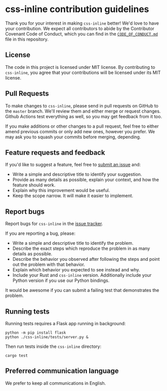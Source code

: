 # css-inline contribution guidelines

Thank you for your interest in making `css-inline` better!
We'd love to have your contribution. We expect all contributors to
abide by the Contributor Covenant Code of Conduct, which you can find in the
[`CODE_OF_CONDUCT.md`] file in this repository.

[`CODE_OF_CONDUCT.md`]: https://github.com/Stranger6667/css-inline/blob/master/CODE_OF_CONDUCT.md

## License

The code in this project is licensed under MIT license.
By contributing to `css-inline`, you agree that your contributions will be licensed under its MIT license.

## Pull Requests

To make changes to `css-inline`, please send in pull requests on GitHub to the `master`
branch. We'll review them and either merge or request changes. Github Actions test
everything as well, so you may get feedback from it too.

If you make additions or other changes to a pull request, feel free to either amend
previous commits or only add new ones, however you prefer. We may ask you to squash
your commits before merging, depending.

## Feature requests and feedback

If you'd like to suggest a feature, feel free to [submit an issue](https://github.com/Stranger6667/css-inline/issues)
and:

* Write a simple and descriptive title to identify your suggestion.
* Provide as many details as possible, explain your context, and how the feature should work.
* Explain why this improvement would be useful.
* Keep the scope narrow. It will make it easier to implement.

## Report bugs

Report bugs for `css-inline` in the [issue tracker](https://github.com/Stranger6667/css-inline/issues).

If you are reporting a bug, please:

* Write a simple and descriptive title to identify the problem.
* Describe the exact steps which reproduce the problem in as many details as possible.
* Describe the behavior you observed after following the steps and point out the problem with that behavior.
* Explain which behavior you expected to see instead and why.
* Include your Rust and `css-inline` version. Additionally include your Python version if you use our Python bindings.

It would be awesome if you can submit a failing test that demonstrates the problem.

## Running tests

Running tests requires a Flask app running in background:

```
python -m pip install flask
python ./css-inline/tests/server.py &
```

Then run tests inside the `css-inline` directory:

```
cargo test
```

## Preferred communication language

We prefer to keep all communications in English.
